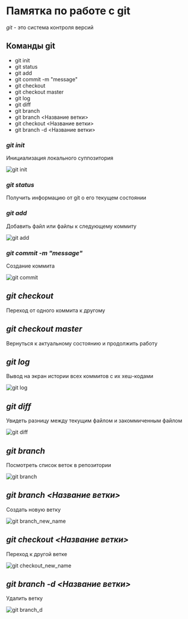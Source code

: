 # Памятка по работе с git
*git* - это система контроля версий
## Команды git
* git init
* git status
* git add
* git commit -m "message"
* git checkout
* git checkout master
* git log
* git diff
* git branch
* git branch <Название ветки>
* git checkout <Название ветки>
* git branch -d <Название ветки>

### *git init* 
Инициализация локального суппозитория

![git init](git_init.jpg)
### *git status*
Получить информацию от git о его текущем состоянии
### *git add*
Добавить файл или файлы к следующему коммиту

![git add](git_add.jpg)
### *git commit -m "message"*
Создание коммита

![git commit](git_commit.jpg)
## *git checkout*
Переход от одного коммита к другому
## *git checkout master*
Вернуться к актуальному состоянию и продолжить работу
## *git log*
Вывод на экран истории всех коммитов с их хеш-кодами

![git log](git_log.jpg)
## *git diff*
Увидеть разницу между текущим файлом и закоммиченным файлом

![git diff](git_diff.jpg)
## *git branch*
Посмотреть список веток в репозитории

![git branch](git_branch.jpg)

## *git branch <Название ветки>*
Создать новую ветку

![git branch_new_name](git_branch_new_name.jpg)

## *git checkout <Название ветки>*
Переход к другой ветке

![git checkout_new_name](git_checkout_new_name.jpg)

## *git branch -d <Название ветки>*
Удалить ветку

![git branch_d](git_branch_d.jpg)
